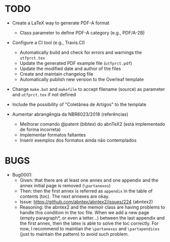 # TODO

- Create a LaTeX way to generate PDF-A format
    - Class parameter to define PDF-A category (e.g., PDF/A-2B)

- Configure a CI tool (e.g., Travis.CI)
    - Automatically build and check for errors and warnings the `utfprct.tex`
    - Update the generated PDF example file (`utfprct.pdf`)
    - Update the modified date and author of the files
    - Create and maintain changelog file
    - Automatically publish new version to the Overleaf template

- Change `make.bat` and `makefile` to accept filename (source) as parameter and `utfprct.tex` if not defined

- Include the possibility of "Coletânea de Artigos" to the template

- Aumentar abrangêngia da NBR6023/2018 (referências)
    - Melhorar comando @patent (bibtex) do abnTeX2 (está implementado de forma incorreta)
    - Implementar formatos faltantes
    - Inserir exemplos dos formatos ainda não contemplados

# BUGS

- Bug0001:
    - Given: that there are at least one annex and one appendix and the annex initial page is removed (`\partanexos`)
    - Then: then the first annex is referred as `appendix` in the table of contents (toc). The next annexes are okay.
    - Issue: https://github.com/abntex/abntex2/issues/224 (abntex2)
    - Reasoning: the abntex2 and the memoir class are having problems to handle this condition in the toc file. When we add a new page (empty paragraph*, or even a letter...) between the last appendix and the first annex, then the latex is able to solve the toc correctly. For now, I recommend to maintian the `\partanexos` and `\partapendices` (just to maintain the pattern) to avoid such problem.
